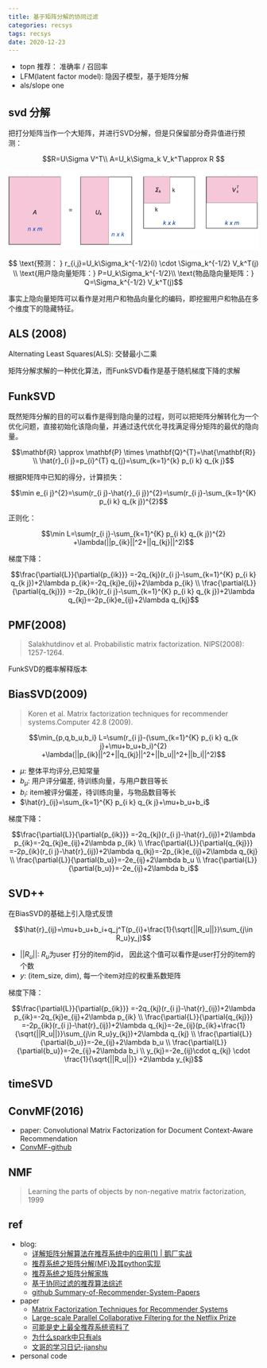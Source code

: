```yaml
---
title: 基于矩阵分解的协同过滤
categories: recsys
tags: recsys
date: 2020-12-23
---
```


- topn 推荐： 准确率 / 召回率
- LFM(latent factor model): 隐因子模型，基于矩阵分解
- als/slope one

## svd 分解

把打分矩阵当作一个大矩阵，并进行SVD分解，但是只保留部分奇异值进行预测：

$$R=U\Sigma V^T\\
A=U_k\Sigma_k V_k^T\approx R $$

![cf_mf](imgs/cf_mf.png)

$$ \text{预测： } r_{i,j}=U_k\Sigma_k^{-1/2}(i) \cdot \Sigma_k^{-1/2} V_k^T(j) \\
\text{用户隐向量矩阵：} P=U_k\Sigma_k^{-1/2}\\
\text{物品隐向量矩阵：} Q=\Sigma_k^{-1/2} V_k^T(j)$$

事实上隐向量矩阵可以看作是对用户和物品向量化的编码，即挖掘用户和物品在多个维度下的隐藏特征。

## ALS (2008)

Alternating Least Squares(ALS): 交替最小二乘

矩阵分解求解的一种优化算法，而FunkSVD看作是基于随机梯度下降的求解

## FunkSVD

既然矩阵分解的目的可以看作是得到隐向量的过程，则可以把矩阵分解转化为一个优化问题，直接初始化该隐向量，并通过迭代优化寻找满足得分矩阵的最优的隐向量。

$$\mathbf{R} \approx \mathbf{P} \times \mathbf{Q}^{T}=\hat{\mathbf{R}}  \\
\hat{r}_{i j}=p_{i}^{T} q_{j}=\sum_{k=1}^{k} p_{i k} q_{k j}$$

根据R矩阵中已知的得分，计算损失：

$$\min e_{i j}^{2}=\sum(r_{i j}-\hat{r}_{i j})^{2}=\sum(r_{i j}-\sum_{k=1}^{K} p_{i k} q_{k j})^{2}$$

正则化：

$$\min L=\sum(r_{i j}-\sum_{k=1}^{K} p_{i k} q_{k j})^{2} +\lambda(||p_{ik}||^2+||q_{kj}||^2)$$

梯度下降：

$$\frac{\partial{L}}{\partial{p_{ik}}} =-2q_{kj}(r_{i j}-\sum_{k=1}^{K} p_{i k} q_{k j})+2\lambda p_{ik}=-2q_{kj}e_{ij}+2\lambda p_{ik} \\
\frac{\partial{L}}{\partial{q_{kj}}} =-2p_{ik}(r_{i j}-\sum_{k=1}^{K} p_{i k} q_{k j})+2\lambda q_{kj}=-2p_{ik}e_{ij}+2\lambda q_{kj}$$

## PMF(2008)

> Salakhutdinov et al. Probabilistic matrix factorization. NIPS(2008): 1257-1264.

FunkSVD的概率解释版本

## BiasSVD(2009)

> Koren et al. Matrix factorization techniques for recommender systems.Computer 42.8 (2009).

$$\min_{p,q,b_u,b_i} L=\sum(r_{i j}-(\sum_{k=1}^{K} p_{i k} q_{k j}+\mu+b_u+b_i)^{2} +\lambda(||p_{ik}||^2+||q_{kj}||^2+||b_u||^2+||b_i||^2)$$

- $\mu$: 整体平均评分,已知常量 
- $b_\mu$: 用户评分偏差, 待训练向量，与用户数目等长
- $b_i$: item被评分偏差，待训练向量，与物品数目等长
- $\hat{r}_{ij}=\sum_{k=1}^{K} p_{i k} q_{k j}+\mu+b_u+b_i$

梯度下降：

$$\frac{\partial{L}}{\partial{p_{ik}}} =-2q_{kj}(r_{i j}-\hat{r}_{ij})+2\lambda p_{ik}=-2q_{kj}e_{ij}+2\lambda p_{ik} \\
\frac{\partial{L}}{\partial{q_{kj}}} =-2p_{ik}(r_{i j}-\hat{r}_{ij})+2\lambda q_{kj}=-2p_{ik}e_{ij}+2\lambda q_{kj} \\
\frac{\partial{L}}{\partial{b_u}}=-2e_{ij}+2\lambda b_u \\
\frac{\partial{L}}{\partial{b_u}}=-2e_{ij}+2\lambda b_i$$

## SVD++

在BiasSVD的基础上引入隐式反馈

$$\hat{r}_{ij}=\mu+b_u+b_i+q_j^T(p_{i}+\frac{1}{\sqrt{||R_u||}}\sum_{j\in R_u}y_j)$$

- $||R_u||$: $R_u$为user 打分的item的id， 因此这个值可以看作是user打分的item的个数
- $y$: (item_size, dim), 每一个item对应的权重系数矩阵

梯度下降：

$$\frac{\partial{L}}{\partial{p_{ik}}} =-2q_{kj}(r_{i j}-\hat{r}_{ij})+2\lambda p_{ik}=-2q_{kj}e_{ij}+2\lambda p_{ik} \\
\frac{\partial{L}}{\partial{q_{kj}}} =-2p_{ik}(r_{i j}-\hat{r}_{ij})+2\lambda q_{kj}=-2e_{ij}(p_{ik}+\frac{1}{\sqrt{||R_u||}}\sum_{j\in R_u}y_{kj})+2\lambda q_{kj} \\
\frac{\partial{L}}{\partial{b_u}}=-2e_{ij}+2\lambda b_u \\
\frac{\partial{L}}{\partial{b_u}}=-2e_{ij}+2\lambda b_i \\
y_{kj}=-2e_{ij}\cdot q_{kj} \cdot \frac{1}{\sqrt{||R_u||}}  +2\lambda y_{kj}$$

## timeSVD

## ConvMF(2016)

- paper: Convolutional Matrix Factorization for Document Context-Aware Recommendation
- [ConvMF-github](https://github.com/cartopy/ConvMF)




## NMF

> Learning the parts of objects by non-negative matrix factorization, 1999

## ref

- blog:
    - [详解矩阵分解算法在推荐系统中的应用(1) | 鹅厂实战](https://zhuanlan.zhihu.com/p/69662980)
    - [推荐系统之矩阵分解(MF)及其python实现](https://blog.csdn.net/qq_43741312/article/details/97548944)
    - [推荐系统之矩阵分解家族](https://zhuanlan.zhihu.com/p/35262187)
    - [基于协同过滤的推荐算法综述](https://zhuanlan.zhihu.com/p/338582478)
    - [github Summary-of-Recommender-System-Papers](https://github.com/fuxuemingzhu/Summary-of-Recommender-System-Papers)
- paper
    - [Matrix Factorization Techniques for Recommender Systems]()
    - [Large-scale Parallel Collaborative Filtering for the Netflix Prize]()
    - [可能是史上最全推荐系统资料了]()
    - [为什么spark中只有als]()
    - [文哥的学习日记-jianshu](https://www.jianshu.com/u/c5df9e229a67)
- personal code


